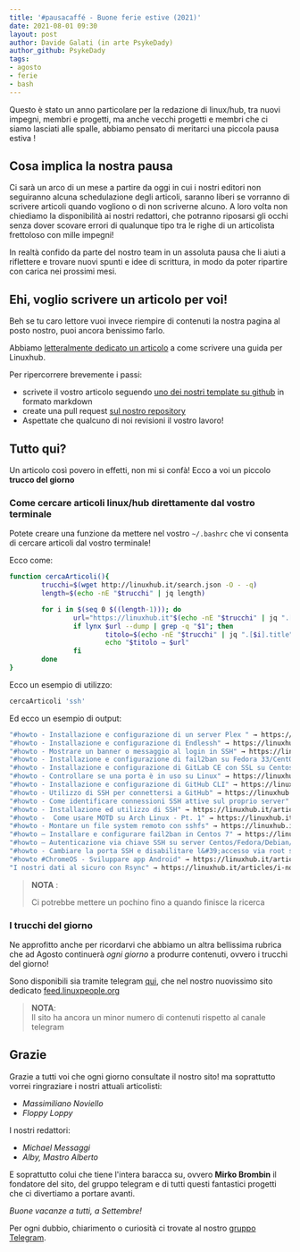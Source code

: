 ```yaml
---
title: '#pausacaffé - Buone ferie estive (2021)' 
date: 2021-08-01 09:30
layout: post 
author: Davide Galati (in arte PsykeDady)
author_github: PsykeDady 
tags: 
- agosto 
- ferie 
- bash 
---
```


Questo è stato un anno particolare per la redazione di linux/hub, tra nuovi impegni, membri e progetti, ma anche vecchi progetti e membri che ci siamo lasciati alle spalle, abbiamo pensato di meritarci una piccola pausa estiva !

## Cosa implica la nostra pausa

Ci sarà un arco di un mese a partire da oggi in cui i nostri editori non seguiranno alcuna schedulazione degli articoli, saranno liberi se vorranno di scrivere articoli quando vogliono o di non scriverne alcuno. A loro volta non chiediamo la disponibilità ai nostri redattori, che potranno riposarsi gli occhi senza dover scovare errori di qualunque tipo tra le righe di un articolista frettoloso con mille impegni!

In realtà confido da parte del nostro team in un assoluta pausa che li aiuti a riflettere e trovare nuovi spunti e idee di scrittura, in modo da poter ripartire con carica nei prossimi mesi.

## Ehi, voglio scrivere un articolo per voi!

Beh se tu caro lettore vuoi invece riempire di contenuti la nostra pagina al posto nostro, puoi ancora benissimo farlo.

Abbiamo [letteralmente dedicato un articolo](https://linuxhub.it/articles/howto-scrivere-un-articolo-per-linuxhub/) a come scrivere una guida per Linuxhub. 

Per ripercorrere brevemente i passi: 

- scrivete il vostro articolo seguendo [uno dei nostri template su github](https://github.com/linuxhubit/linuxhub.it/tree/main/_draft) in formato markdown
- create una pull request [sul nostro repository](https://github.com/linuxhubit/linuxhub.it/) 
- Aspettate che qualcuno di noi revisioni il vostro lavoro!

## Tutto qui? 

Un articolo così povero in effetti, non mi si confà! Ecco a voi un piccolo **trucco del giorno**

### Come cercare articoli linux/hub direttamente dal vostro terminale 

Potete creare una funzione da mettere nel vostro `~/.bashrc` che vi consenta di cercare articoli dal vostro terminale!

Ecco come: 

```bash
function cercaArticoli(){
        trucchi=$(wget http://linuxhub.it/search.json -O - -q)
        length=$(echo -nE "$trucchi" | jq length)

        for i in $(seq 0 $((length-1))); do
                url="https://linuxhub.it"$(echo -nE "$trucchi" | jq ".[$i].url" | cut -d '"' -f 2);
                if lynx $url --dump | grep -q "$1"; then
                        titolo=$(echo -nE "$trucchi" | jq ".[$i].title")
                        echo "$titolo → $url"
                fi
        done
}
```

Ecco un esempio di utilizzo:

```bash
cercaArticoli 'ssh'
```

Ed ecco un esempio di output: 

```bash
"#howto - Installazione e configurazione di un server Plex " → https://linuxhub.it/articles/howto-installazione-configurazione-plex/
"#howto - Installazione e configurazione di Endlessh" → https://linuxhub.it/articles/howto-installazione-e-configurazione-di-endlessh/
"#howto - Mostrare un banner o messaggio al login in SSH" → https://linuxhub.it/articles/howto-mostrare-un-banner-o-messaggio-al-login-in-ssh/
"#howto - Installazione e configurazione di fail2ban su Fedora 33/CentOS 8" → https://linuxhub.it/articles/howto-installazione-e-configurazione-di-fail2ban-su-fedora-33-centos-8/
"#howto - Installazione e configurazione di GitLab CE con SSL su Centos 8/RHEL 8" → https://linuxhub.it/articles/howto-installazione-e-configurazione-di-gitlab-ce-con-ssl-su-centos-8-rhel-8/
"#howto - Controllare se una porta è in uso su Linux" → https://linuxhub.it/articles/howto-come-controllare-se-una-porta-%C3%A8-in-uso-su-linux/
"#howto - Installazione e configurazione di GitHub CLI" → https://linuxhub.it/articles/howto-installare-configurare-github-cli/
"#howto - Utilizzo di SSH per connettersi a GitHub" → https://linuxhub.it/articles/howto-utilizzo-di-ssh-per-connettersi-a-github/
"#howto - Come identificare connessioni SSH attive sul proprio server" → https://linuxhub.it/articles/howto-come-trovare-connessioni-ssh-attive-sul-proprio-server/
"#howto - Installazione ed utilizzo di SSH" → https://linuxhub.it/articles/howto-come-usare-ssh-su-linux,-parte-1/
"#howto -  Come usare MOTD su Arch Linux - Pt. 1" → https://linuxhub.it/articles/howto-come-usare-motd-su-arch-linux-pt-1/
"#howto - Montare un file system remoto con sshfs" → https://linuxhub.it/articles/howto-montare-un-file-system-remoto-con-sshfs/
"#howto – Installare e configurare fail2ban in Centos 7" → https://linuxhub.it/articles/howto-installare-e-configurare-fail2ban-in-centos-7/
"#howto – Autenticazione via chiave SSH su server Centos/Fedora/Debian/Ubuntu e derivate" → https://linuxhub.it/articles/howto-autenticazione-via-chiave-ssh-su-server-centos-fedora-debian-ubuntu-e-derivate/
"#howto - Cambiare la porta SSH e disabilitare l&#39;accesso via root su Centos" → https://linuxhub.it/articles/howto-cambiare-la-porta-ssh-e-disabilitare-l-accesso-via-root-su-centos/
"#howto #ChromeOS - Sviluppare app Android" → https://linuxhub.it/articles/howto-chromeos-sviluppare-app-android/
"I nostri dati al sicuro con Rsync" → https://linuxhub.it/articles/i-nostri-dati-al-sicuro-con-rsync/
```

> **NOTA** :   
>
> Ci potrebbe mettere un pochino fino a quando finisce la ricerca

### I trucchi del giorno 

Ne approfitto anche per ricordarvi che abbiamo un altra bellissima rubrica che ad Agosto continuerà *ogni giorno* a produrre contenuti, ovvero i trucchi del giorno! 

Sono disponibili sia tramite telegram [qui](https://t.me/linuxpeople_feed), che nel nostro nuovissimo sito dedicato [feed.linuxpeople.org](https://feed.linuxpeople.org) 

> **NOTA**:   
> Il sito ha ancora un minor numero di contenuti rispetto al canale telegram

## Grazie 

Grazie a tutti voi che ogni giorno consultate il nostro sito! ma soprattutto vorrei ringraziare i nostri attuali articolisti: 

- *Massimiliano Noviello*
- *Floppy Loppy* 

I nostri redattori: 

- *Michael Messaggi*
- *Alby, Mastro Alberto* 

E soprattutto colui che tiene l'intera baracca su, ovvero **Mirko Brombin** il fondatore del sito, del gruppo telegram e di tutti questi fantastici progetti che ci divertiamo a portare avanti.

*Buone vacanze a tutti, a Settembre!*


Per ogni dubbio, chiarimento o curiosità ci trovate al nostro [gruppo Telegram](https://t.me/linuxpeople).
